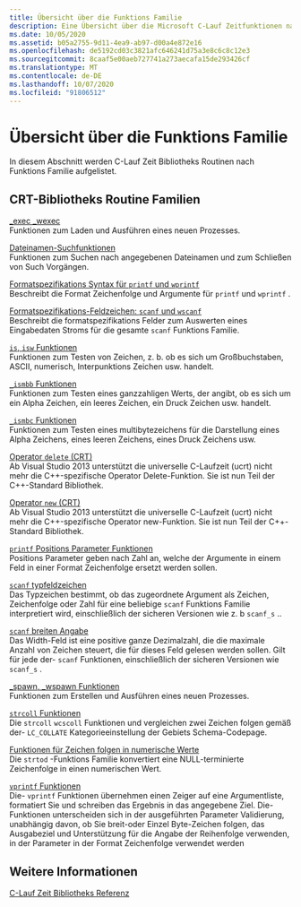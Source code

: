 ```yaml
---
title: Übersicht über die Funktions Familie
description: Eine Übersicht über die Microsoft C-Lauf Zeitfunktionen nach Familie.
ms.date: 10/05/2020
ms.assetid: b05a2755-9d11-4ea9-ab97-d00a4e872e16
ms.openlocfilehash: de5192cd03c3821afc646241d75a3e8c6c8c12e3
ms.sourcegitcommit: 8caaf5e00aeb727741a273aecafa15de293426cf
ms.translationtype: MT
ms.contentlocale: de-DE
ms.lasthandoff: 10/07/2020
ms.locfileid: "91806512"
---
```

# <a name="function-family-overview"></a>Übersicht über die Funktions Familie

In diesem Abschnitt werden C-Lauf Zeit Bibliotheks Routinen nach Funktions Familie aufgelistet.

## <a name="crt-library-routine-families"></a>CRT-Bibliotheks Routine Familien

[_exec _wexec](exec-wexec-functions.md)\
Funktionen zum Laden und Ausführen eines neuen Prozesses.

[Dateinamen-Suchfunktionen](filename-search-functions.md)\
Funktionen zum Suchen nach angegebenen Dateinamen und zum Schließen von Such Vorgängen.

[Formatspezifikations Syntax für `printf` und `wprintf`](format-specification-syntax-printf-and-wprintf-functions.md)\
Beschreibt die Format Zeichenfolge und Argumente für `printf` und `wprintf` .

[Formatspezifikations-Feldzeichen: `scanf` und `wscanf`](format-specification-fields-scanf-and-wscanf-functions.md)\
Beschreibt die formatspezifikations Felder zum Auswerten eines Eingabedaten Stroms für die gesamte `scanf` Funktions Familie.

[`is`, `isw` Funktionen](is-isw-routines.md)\
Funktionen zum Testen von Zeichen, z. b. ob es sich um Großbuchstaben, ASCII, numerisch, Interpunktions Zeichen usw. handelt.

[`_ismbb` Funktionen](ismbb-routines.md)\
Funktionen zum Testen eines ganzzahligen Werts, der angibt, ob es sich um ein Alpha Zeichen, ein leeres Zeichen, ein Druck Zeichen usw. handelt.

[`_ismbc` Funktionen](ismbc-routines.md)\
Funktionen zum Testen eines multibytezeichens für die Darstellung eines Alpha Zeichens, eines leeren Zeichens, eines Druck Zeichens usw.

[Operator `delete` (CRT)](delete-operator-crt.md)\
Ab Visual Studio 2013 unterstützt die universelle C-Laufzeit (ucrt) nicht mehr die C++-spezifische Operator Delete-Funktion. Sie ist nun Teil der C++-Standard Bibliothek.

[Operator `new` (CRT)](new-operator-crt.md)\
Ab Visual Studio 2013 unterstützt die universelle C-Laufzeit (ucrt) nicht mehr die C++-spezifische Operator new-Funktion. Sie ist nun Teil der C++-Standard Bibliothek.

[`printf` Positions Parameter Funktionen](printf-p-positional-parameters.md)\
Positions Parameter geben nach Zahl an, welche der Argumente in einem Feld in einer Format Zeichenfolge ersetzt werden sollen.

[`scanf` typfeldzeichen](scanf-type-field-characters.md)\
Das Typzeichen bestimmt, ob das zugeordnete Argument als Zeichen, Zeichenfolge oder Zahl für eine beliebige `scanf` Funktions Familie interpretiert wird, einschließlich der sicheren Versionen wie z. b `scanf_s` ..

[`scanf` breiten Angabe](scanf-width-specification.md)\
Das Width-Feld ist eine positive ganze Dezimalzahl, die die maximale Anzahl von Zeichen steuert, die für dieses Feld gelesen werden sollen. Gilt für jede der- `scanf` Funktionen, einschließlich der sicheren Versionen wie `scanf_s` .

[_spawn, _wspawn Funktionen](spawn-wspawn-functions.md)\
Funktionen zum Erstellen und Ausführen eines neuen Prozesses.

[`strcoll` Funktionen](strcoll-functions.md)\
Die `strcoll` `wcscoll` Funktionen und vergleichen zwei Zeichen folgen gemäß der- `LC_COLLATE` Kategorieeinstellung der Gebiets Schema-Codepage.

[Funktionen für Zeichen folgen in numerische Werte](string-to-numeric-value-functions.md)\
Die `strtod` -Funktions Familie konvertiert eine NULL-terminierte Zeichenfolge in einen numerischen Wert.

[`vprintf` Funktionen](vprintf-functions.md)\
Die- `vprintf` Funktionen übernehmen einen Zeiger auf eine Argumentliste, formatiert Sie und schreiben das Ergebnis in das angegebene Ziel. Die-Funktionen unterscheiden sich in der ausgeführten Parameter Validierung, unabhängig davon, ob Sie breit-oder Einzel Byte-Zeichen folgen, das Ausgabeziel und Unterstützung für die Angabe der Reihenfolge verwenden, in der Parameter in der Format Zeichenfolge verwendet werden

## <a name="see-also"></a>Weitere Informationen

[C-Lauf Zeit Bibliotheks Referenz](c-run-time-library-reference.md)